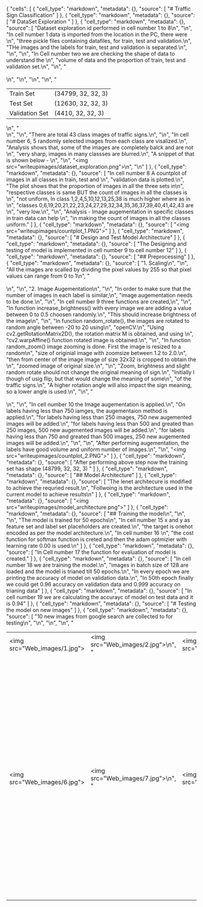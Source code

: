 {
 "cells": [
  {
   "cell_type": "markdown",
   "metadata": {},
   "source": [
    "# Traffic Sign Classification"
   ]
  },
  {
   "cell_type": "markdown",
   "metadata": {},
   "source": [
    "# DataSet Exploration "
   ]
  },
  {
   "cell_type": "markdown",
   "metadata": {},
   "source": [
    "Dataset exploration id performed in cell number 1 to 8\n",
    "\n",
    "In cell number 1 data is imported from the location in the PC, there were \n",
    "three pickle files containing datafiles, for train, test and validation.\n",
    "THe images and the labels for train, test and validation is separated.\n",
    "\n",
    "\n",
    "In Cell number two we are checking the shape of data to understand the \n",
    "volume of data and the proportion of train, test and validation set.\n",
    "\n",
    "<br><br><table>\n",
    "<tr><td>Train Set</td><td>(34799, 32, 32, 3)</td></tr>\n",
    "<tr><td>Test Set</td><td>(12630, 32, 32, 3)</td></tr>\n",
    "<tr><td>Validation Set</td><td>(4410, 32, 32, 3)</td></tr>\n",
    "</table>\n",
    "<br>\n",
    "\n",
    "There are total 43 class images of traffic signs.\n",
    "\n",
    "In cell number 6, 5 randomly selected images from each class are visalized.\n",
    "Analysis shows that, some of the images are completely balck and are not \n",
    "very sharp, images in many classses are blurred.\n",
    "A snippet of that is shown below - \n",
    "\n",
    "<img src=\"writeupimages/dataset_exploration.png\">\n",
    "\n"
   ]
  },
  {
   "cell_type": "markdown",
   "metadata": {},
   "source": [
    "In cell number 8 A countplot of images in all classes in train, test and \n",
    "validation data is plotted.\n",
    "The plot shows that the proportion of images in all the three sets in\n",
    "respective classes is same BUT the count of images in all the classes is \n",
    "not uniform, In class 1,2,4,5,10,12,13,25,38 is much higher where as in \n",
    "classes 0,6,19,20,21,22,23,24,27,29,32,34,35,36,37,39,40,41,42,43  are \n",
    "very low.\n",
    "\n",
    "Analysis - Image augementation in specific classes in train data can help \n",
    "in making the count of images in all the classes uniform."
   ]
  },
  {
   "cell_type": "markdown",
   "metadata": {},
   "source": [
    "<img src=\"writeupimages/countplot_1.PNG\">"
   ]
  },
  {
   "cell_type": "markdown",
   "metadata": {},
   "source": [
    "# Design and Test Model Architecture"
   ]
  },
  {
   "cell_type": "markdown",
   "metadata": {},
   "source": [
    "The Designing and testing of model is implemented in cell number 9  to cell number 12"
   ]
  },
  {
   "cell_type": "markdown",
   "metadata": {},
   "source": [
    "## Preprocessing"
   ]
  },
  {
   "cell_type": "markdown",
   "metadata": {},
   "source": [
    "1. Scaling\n",
    "\n",
    "All the images are scalled by dividing the pixel values by 255 so that pixel values can range from 0 to 1\n",
    "<br><br>\n",
    "\n",
    "2. Image Augementation\n",
    "\n",
    "In order to make sure that the number of images in each label is similar,\n",
    "image augementation needs to be done.\n",
    "\n",
    "In cell number 9 three functions are created,\n",
    "\n",
    "In function increase_brightness() with every image we are adding a value between 0 to 0.5 choosen randomly.\n",
    "This should increase brightness of the image\n",
    "\n",
    "In function random_rotate(), the images are rotated to random angle between -20 to 20 using\n",
    "openCV.\n",
    "Using cv2.getRotationMatrix2D(), the rotation matrix M is obtained, and using \n",
    "cv2.warpAffine() function rotated image is obtained.\n",
    "\n",
    "In function random_zoom() image zooming is done. First the image is resized to a random\n",
    "size of originial image with zoomsize between 1.2 to 2.0.\n",
    "then from center of the image image of size 32x32 is cropped to obtain the \n",
    "zoomed image of original size.\n",
    "\n",
    "Zoom, brightness and slight random rotate should not change the original meaning of sign.\n",
    "Initially I though of usig flip, but that would change the meaning of some\n",
    "of the traffic signs.\n",
    "A higher rotation angle will also impact the sign meaning, so a lower angle is used.\n",
    "\n",
    "<br><br>\n",
    "\n",
    "In cell number 10 the Image augementation is applied.\n",
    "On labels having less than 750 iamges, the augementaion method is applied.\n",
    "for labels having less than 250 images, 750 new augemented images will be added.\n",
    "for labels having less than 500 and greated than 250 images, 500 new augemented images will be added.\n",
    "for labels having less than 750 and greated than 500 images, 250 new augemented images will be added.\n",
    "\n",
    "\n",
    "After performing augementation, the labels have good volume and uniform number of images.\n",
    "\n",
    "<img src=\"writeupimages/countplot_2.PNG\">"
   ]
  },
  {
   "cell_type": "markdown",
   "metadata": {},
   "source": [
    "After performing above step now the training set has shape (48799, 32, 32, 3) "
   ]
  },
  {
   "cell_type": "markdown",
   "metadata": {},
   "source": [
    "## Model Architecture"
   ]
  },
  {
   "cell_type": "markdown",
   "metadata": {},
   "source": [
    "The lenet architecure is modified to achieve the requried result.\n",
    "Follwoing is the architecture used in the current model to achieve results\n"
   ]
  },
  {
   "cell_type": "markdown",
   "metadata": {},
   "source": [
    "<img src=\"writeupimages/model_architecture.png\">"
   ]
  },
  {
   "cell_type": "markdown",
   "metadata": {},
   "source": [
    "## Training the model\n",
    "\n",
    "\n",
    "The model is trained for 50 epochs\n",
    "In cell number 15 x and y as feature set and label set placeholders are created.\n",
    "the target is onehot encoded as per the model architecture.\n",
    "In cell number 16 \n",
    "the cost function for softmax function is creted and then the adam optmizier with learning rate 0.00 is used.\n"
   ]
  },
  {
   "cell_type": "markdown",
   "metadata": {},
   "source": [
    "In Cell number 17 the function for evaluation of model is created."
   ]
  },
  {
   "cell_type": "markdown",
   "metadata": {},
   "source": [
    "In cell number 18 we are training the model.\n",
    "images in batch size of 128 are loaded and the model is trianed till 50 epochs.\n",
    "In every epoch we are printing the accuracy of model on validation data.\n",
    "In 50th epoch finally we could get 0.96 accuracy on validation data and 0.999 accuracy on trianing data"
   ]
  },
  {
   "cell_type": "markdown",
   "metadata": {},
   "source": [
    "In cell number 19 we are calculating the accurayc of model on test data and it is 0.94"
   ]
  },
  {
   "cell_type": "markdown",
   "metadata": {},
   "source": [
    "# Testing the model on new images"
   ]
  },
  {
   "cell_type": "markdown",
   "metadata": {},
   "source": [
    "10 new images from google search are collected to for testing\n",
    "<table>\n",
    "<tr><td><img src=\"Web_images/1.jpg\"></td><td><img src=\"Web_images/2.jpg\">\n",
    "</td><td><img src=\"Web_images/3.jpg\"></td><td><img src=\"Web_images/4.jpg\">\n",
    "</td><td><img src=\"Web_images/5.jpg\"></td></tr>\n",
    "<tr><td><img src=\"Web_images/6.jpg\"></td><td><img src=\"Web_images/7.jpg\">\n",
    "</td><td><img src=\"Web_images/8.jpg\"></td>\n",
    "<td><img src=\"Web_images/9.jpeg\">\n",
    "</td><td><img src=\"Web_images/10.jpg\">"
   ]
  },
  {
   "cell_type": "markdown",
   "metadata": {},
   "source": [
    "In cell number 24 the labels are assigned based on observation from images.\n",
    "<br>new_labels = [33,14,34,27,3,13,9,1,4,25]\n",
    "\n",
    "In cell number 25 we are checking the performance of model on these new images which is\n",
    "0.80 obtained here."
   ]
  },
  {
   "cell_type": "code",
   "execution_count": null,
   "metadata": {},
   "outputs": [],
   "source": []
  }
 ],
 "metadata": {
  "kernelspec": {
   "display_name": "Python 3",
   "language": "python",
   "name": "python3"
  },
  "language_info": {
   "codemirror_mode": {
    "name": "ipython",
    "version": 3
   },
   "file_extension": ".py",
   "mimetype": "text/x-python",
   "name": "python",
   "nbconvert_exporter": "python",
   "pygments_lexer": "ipython3",
   "version": "3.6.7"
  }
 },
 "nbformat": 4,
 "nbformat_minor": 2
}
